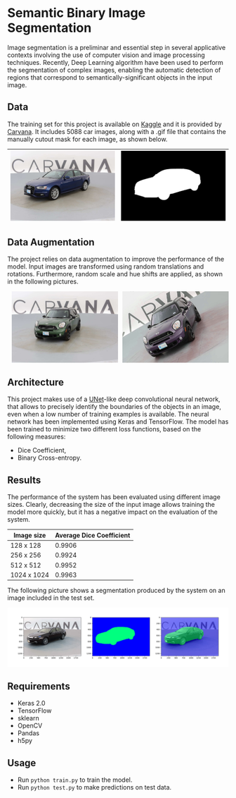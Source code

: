 # Semantic Binary Image Segmentation

Image segmentation is a preliminar and essential step in several applicative contexts involving the use of computer vision and image processing techniques.
Recently, Deep Learning algorithm have been used to perform the segmentation of complex images, enabling the automatic detection of regions that correspond to semantically-significant objects in the input image.


## Data

The training set for this project is available on [Kaggle](https://www.kaggle.com/c/carvana-image-masking-challenge/data) and it is provided by [Carvana](https://www.carvana.com/).
It includes 5088 car images, along with a .gif file that contains the manually cutout mask for each image, as shown below.

![](img/audi.jpg)|![](img/audi_mask.png)
-|-

## Data Augmentation
The project relies on data augmentation to improve the performance of the model.
Input images are transformed using random translations and rotations. Furthermore, random scale and hue shifts are applied, as shown in the following pictures.

<p align="center">
<img src="img/mini.jpg" width="48%"/>
<img src="img/mini_augmented.png" width="48%" align="right"/>
<p/>

## Architecture

This project makes use of a [UNet](https://lmb.informatik.uni-freiburg.de/people/ronneber/u-net/)-like deep convolutional neural network, that allows to precisely identify the boundaries of the objects in an image, even when a low number of training examples is available.
The neural network has been implemented using Keras and TensorFlow.
The model has been trained to minimize two different loss functions, based on the following measures:

* Dice Coefficient,
* Binary Cross-entropy.

## Results
The performance of the system has been evaluated using different image sizes.
Clearly, decreasing the size of the input image allows training the model more quickly, but it has a negative impact on the evaluation of the system.

Image size  | Average Dice Coefficient
------------|----------------
128 x 128   | 0.9906
256 x 256   | 0.9924
512 x 512   | 0.9952
1024 x 1024 | 0.9963

The following picture shows a segmentation produced by the system on an image included in the test set.

![](img/result.png)

## Requirements

* Keras 2.0
* TensorFlow
* sklearn
* OpenCV
* Pandas
* h5py

## Usage

* Run ```python train.py``` to train the model.
* Run ```python test.py``` to make predictions on test data.
